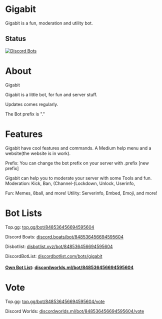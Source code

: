 # Gigabit
Gigabit is a fun, moderation and utility bot.

## Status

[![Discord Bots](https://top.gg/api/widget/status/848536456694595604.svg)](https://top.gg/bot/848536456694595604)

# About

Gigabit

  

  Gigabit is a little bot, for fun and server stuff.

Updates comes regularly.


  The Bot prefix is "."
 
# Features

 
Gigabit have cool features and commands. A Medium help menu and a website(the website is in work).

Prefix: You can change the bot prefix on your server with .prefix [new prefix] 

Gigabit can help you to moderate your server with some Tools and fun.
Moderation: Kick, Ban, (Channel-)Lockdown, Unlock, Userinfo,

Fun: Memes, 8ball, and more!
Utility: Serverinfo, Embed, Emoji, and more!

# Bot Lists

Top.gg: [top.gg/bot/848536456694595604](https://top.gg/bot/848536456694595604) <p>
Discord Boats: [discord.boats/bot/848536456694595604](https://discord.boats/bot/848536456694595604) <p>
Disbotlist: [disbotlist.xyz/bot/848536456694595604](https://disbotlist.xyz/bot/848536456694595604) <p>
DiscordBotList: [discordbotlist.com/bots/gigabit](https://DiscordBotList.com/bots/gigabit) <p>
#### [Own Bot List](https://www.discordworlds.ml): [discordworlds.ml/bot/848536456694595604](https://discordworlds.ml/bot/848536456694595604) <p> 
  
  # Vote    
  
 Top.gg: [top.gg/bot/848536456694595604/vote](https://top.gg/bot/848536456694595604/vote) <p>
 Discord Worlds: [discordworlds.ml/bot/848536456694595604/vote](https://discordworlds.ml/bot/848536456694595604/vote)

